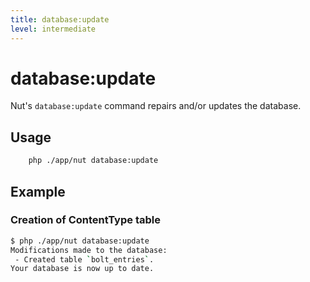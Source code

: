 ```yaml
---
title: database:update
level: intermediate
---
```

database:update
===============

Nut's `database:update` command repairs and/or updates the database.

## Usage

```bash
    php ./app/nut database:update
```


## Example

### Creation of ContentType table

```bash
$ php ./app/nut database:update
Modifications made to the database:
 - Created table `bolt_entries`.
Your database is now up to date.

```
